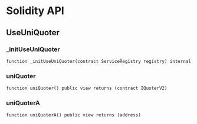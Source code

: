 # Solidity API

## UseUniQuoter

### _initUseUniQuoter

```solidity
function _initUseUniQuoter(contract ServiceRegistry registry) internal
```

### uniQuoter

```solidity
function uniQuoter() public view returns (contract IQuoterV2)
```

### uniQuoterA

```solidity
function uniQuoterA() public view returns (address)
```

